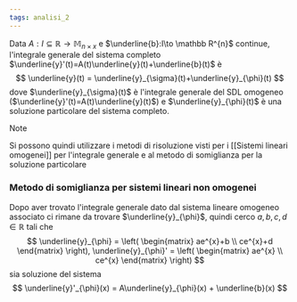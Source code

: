 ```yaml
---
tags: analisi_2
---
```

Data $A: I\subseteq \mathbb R\to \mathbb M_{n \times x}$ e $\underline{b}:I\to \mathbb R^{n}$ continue, l'integrale generale del sistema completo $\underline{y}'(t)=A(t)\underline{y}(t)+\underline{b}(t)$ è
$$
\underline{y}(t) = \underline{y}_{\sigma}(t)+\underline{y}_{\phi}(t)
$$
dove $\underline{y}_{\sigma}(t)$ è l'integrale generale del SDL omogeneo ($\underline{y}'(t)=A(t)\underline{y}(t)$) e $\underline{y}_{\phi}(t)$ è una soluzione particolare del sistema completo.

>[!note]
>Si possono quindi utilizzare i metodi di risoluzione visti per i [[Sistemi lineari omogenei]] per l'integrale generale e al metodo di somiglianza per la soluzione particolare

### Metodo di somiglianza per sistemi lineari non omogenei

Dopo aver trovato l'integrale generale dato dal sistema lineare omogeneo associato ci rimane da trovare $\underline{y}_{\phi}$, quindi cerco $a,b,c,d\in \mathbb R$ tali che
$$
\underline{y}_{\phi} = \left( \begin{matrix}
ae^{x}+b \\
ce^{x}+d
\end{matrix} \right), 
\underline{y}_{\phi}' = \left( \begin{matrix}
ae^{x} \\
ce^{x}
\end{matrix} \right) 
$$
sia soluzione del sistema
$$
\underline{y}'_{\phi}(x) = A\underline{y}_{\phi}(x) + \underline{b}(x)
$$
